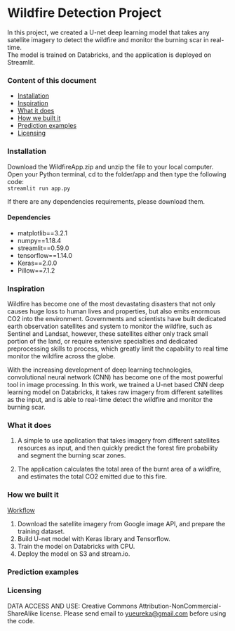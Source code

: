 # Wildfire Detection Project
In this project, we created a U-net deep learning model that takes any satellite imagery to detect the wildfire and monitor the burning scar in real-time. <br/>
The model is trained on Databricks, and the application is deployed on Streamlit. <br/>

### Content of this document
  * [Installation](#Installation)
  * [Inspiration](#Inspiration)
  * [What it does](#What)
  * [How we built it](#How)
  * [Prediction examples](#Prediction)
  * [Licensing](#Licensing)

### Installation 
Download the WildfireApp.zip and unzip the file to your local computer.<br/>
Open your Python terminal, cd to the folder/app and then type the following code:<br/>
`streamlit run app.py` <br/>

If there are any dependencies requirements, please download them.

#### Dependencies
- matplotlib==3.2.1<br/>
- numpy==1.18.4<br/>
- streamlit==0.59.0<br/>
- tensorflow==1.14.0<br/>
- Keras==2.0.0<br/>
- Pillow==7.1.2<br/>


### Inspiration 
Wildfire has become one of the most devastating disasters that not only causes huge loss to human lives and properties, but also emits enormous CO2 into the environment. Governments and scientists have built dedicated earth observation satellites and system to monitor the wildfire, such as Sentinel and Landsat, however, these satellites either only track small portion of the land, or require extensive specialties and dedicated preprocessing skills to process, which greatly limit the capability to real time monitor the wildfire across the globe. 

With the increasing development of deep learning technologies, convolutional neural network (CNN) has become one of the most powerful tool in image processing. In this work, we trained a U-net based CNN deep learning model on Databricks, it takes raw imagery from different satellites as the input, and is able to real-time detect the wildfire and monitor the burning scar. 

### What it does
1.	A simple to use application that takes imagery from different satellites resources as input, and then quickly predict the forest fire probability and segment the burning scar zones.

2.	The application calculates the total area of the burnt area of a wildfire, and estimates the total CO2 emitted due to this fire. 



### How we built it
[Workflow]()
1.	Download the satellite imagery from Google image API, and prepare the training dataset.
2.	Build U-net model with Keras library and Tensorflow.
3.	Train the model on Databricks with CPU.
4.	Deploy the model on S3 and stream.io.

### Prediction examples


### Licensing 
DATA ACCESS AND USE: Creative Commons Attribution-NonCommercial-ShareAlike license.
Please send email to yueureka@gmail.com before using the code. 
